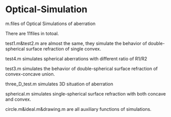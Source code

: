 # Optical-Simulation
m.files of Optical Simulations of aberration

There are 11files in totoal.

test1.m&test2.m are almost the same, they simulate the behavior of double-spherical surface refraction of single convex.

test4.m simulates spherical aberrations with different ratio of R1/R2

test3.m simulates the behavior of double-spherical surface refraction of convex-concave union.

three_D_test.m simulates 3D situation of aberration 

spherical.m simulates single-spherical surface refraction with both concave and convex.

circle.m&ideal.m&drawing.m are all auxiliary functions of simulations.
